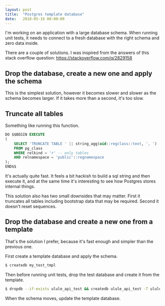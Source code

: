 ```yaml
---
layout: post
title:  "Postgres template database"
date:   2018-05-16 00:00:00
---
```


I'm working on an application with a large database schema. When running unit tests, it needs to connect to a fresh database with the right schema and zero data inside.

There are a couple of solutions. I was inspired from the answers of this stack overflow question: <https://stackoverflow.com/q/2829158>

## Drop the database, create a new one and apply the schema

This is the simplest solution, however it becomes slower and slower as the schema becomes larger. If it takes more than a second, it's too slow.

## Truncate all tables

Something like running this function.

```sql
DO $$BEGIN EXECUTE
(
    SELECT 'TRUNCATE TABLE ' || string_agg(oid::regclass::text, ', ')
    FROM pg_class
    WHERE relkind = 'r' -- only tables
    AND relnamespace = 'public'::regnamespace
);
END$$
```

It's actually quite fast. It feels a bit hackish to build a sql string and then execute it, and at the same time it's interesting to see how Postgres stores internal things.

This solution also has two small downsides that may matter. First it truncates all tables including bootstrap data that may be required. Second it doesn't reset sequences.

## Drop the database and create a new one from a template

That's the solution I prefer, because it's fast enough and simpler than the previous one.

First create a template database and apply the schema.

```bash
$ createdb my_test_tmpl
```

Then before running unit tests, drop the test database and create it from the template.

```bash
$ dropdb --if-exists ulule_api_test && createdb ulule_api_test -T ulule_api_test_tmpl
```

When the schema moves, update the template database.
